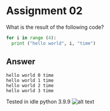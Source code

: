 # Assignment 02
What is the result of the following code? <br />
```python
for i in range (4):
  print ("hello world", i, "time")
```
## Answer
```
hello world 0 time
hello world 1 time
hello world 2 time
hello world 3 time
```
Tested in idle python 3.9.9
![alt text](https://github.com/realdhikaarya/fi3201-01-2021-2/blob/main/assignments/02/10218010/proof.jpg)
